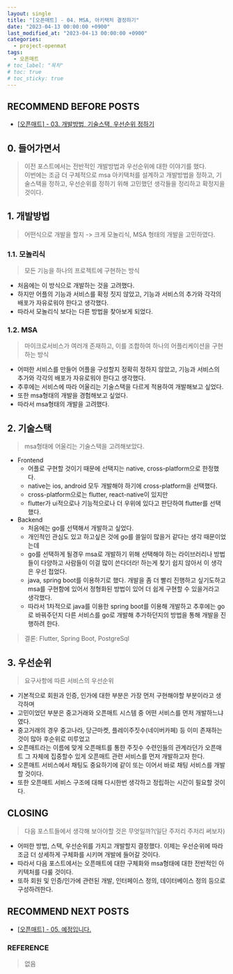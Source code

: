 ```yaml
---
layout: single
title: "[오픈매트] - 04. MSA, 아키택처 결정하기"
date: "2023-04-13 00:00:00 +0900"
last_modified_at: "2023-04-13 00:00:00 +0900"
categories:
  - project-openmat
tags:
  - 오픈매트
# toc_label: "목차"
# toc: true
# toc_sticky: true
---
```


## RECOMMEND BEFORE POSTS

- [[오픈매트] - 03. 개발방법, 기술스택, 우선순위 정하기][openmat-03]

## 0. 들어가면서

> 이전 포스트에서는 전반적인 개발방법과 우선순위에 대한 이야기를 했다. <br>
> 이번에는 조금 더 구체적으로 msa 아키택처를 설계하고 개발방법을 정하고, 기술스택을 정하고, 우선순위를 정하기 위해 고민했던 생각들을 정리하고 확정지을 것이다.

## 1. 개발방법

> 어떤식으로 개발을 할지 -> 크게 모놀리식, MSA 형태의 개발을 고민하였다.

### 1.1. 모놀리식

> 모든 기능을 하나의 프로젝트에 구현하는 방식

- 처음에는 이 방식으로 개발하는 것을 고려했다.
- 하지만 어플의 기능과 서비스를 확정 짓지 않았고, 기능과 서비스의 추가와 각각의 배포가 자유로워야 한다고 생각했다.
- 따라서 모놀리식 보다는 다른 방법을 찾아보게 되었다.

### 1.2. MSA

> 마이크로서비스가 여러개 존재하고, 이를 조합하여 하나의 어플리케이션을 구현하는 방식

- 어떠한 서비스를 만들어 어플을 구성할지 정확히 정하지 않았고, 기능과 서비스의 추가와 각각의 배포가 자유로워야 한다고 생각했다.
- 추후에는 서비스에 따라 어울리는 기술스택을 다르게 적용하여 개발해보고 싶었다.
- 또한 msa형태의 개발을 경험해보고 싶었다.
- 따라서 msa형태의 개발을 고려했다.

## 2. 기술스택

> msa형태에 어울리는 기술스택을 고려해보았다.

- Frontend
  - 어플로 구현할 것이기 때문에 선택지는 native, cross-platform으로 한정했다.
  - native는 ios, android 모두 개발해야 하기에 cross-platform을 선택했다.
  - cross-platform으로는 flutter, react-native이 있지만
  - flutter가 ui적으로나 기능적으로나 더 우위에 있다고 판단하여 flutter를 선택했다.
- Backend
  - 처음에는 go를 선택해서 개발하고 싶었다.
  - 개인적인 관심도 있고 하고싶은 것에 go를 쓸일이 많을거 같다는 생각 때문이었는데
  - go를 선택하게 될경우 msa로 개발하기 위해 선택해야 하는 라이브러리나 방법들이 다양하고 사람들이 이걸 많이 쓴다더라! 하는게 찾기 쉽지 않아서 이 생각은 우선 접었다.
  - java, spring boot를 이용하기로 했다. 개발을 좀 더 빨리 진행하고 싶기도하고 msa를 구현함에 있어서 정형화된 방법이 있어 더 쉽게 구현할 수 있을거라고 생각했다.
  - 따라서 1차적으로 java를 이용한 spring boot를 이용해 개발하고 추후에는 go로 바꿔주던지 다른 서비스를 go로 개발해 추가하던지의 방법을 통해 개발을 진행하려 한다.

> 결론: Flutter, Spring Boot, PostgreSql

## 3. 우선순위

> 요구사항에 따른 서비스의 우선순위

- 기본적으로 회원과 인증, 인가에 대한 부분은 가장 먼저 구현해야할 부분이라고 생각하며
- 고민이었던 부분은 중고거래와 오픈매트 시스템 중 어떤 서비스를 먼저 개발하느냐 였다.
- 중고거래의 경우 중고나라, 당근마켓, 플레이주짓수(네이버카페) 등 이미 존재하는 것이 많아 후순위로 미루었고
- 오픈매트라는 이름에 맞게 오픈매트를 통한 주짓수 수련인들의 관계라던가 오픈매트 그 자체에 집중할수 있게 오픈매트 관련 서비스를 먼저 개발하고자 한다.
- 오픈매트 서비스에서 채팅도 중요하기에 같이 또는 이어서 바로 채팅 서비스를 개발할 것이다.
- 또한 오픈매트 서비스 구조에 대해 다시한번 생각하고 정립하는 시간이 필요할 것이다.

## CLOSING

> 다음 포스트들에서 생각해 보아야할 것은 무엇일까?(일단 주저리 주저리 써보자)

- 어떠한 방법, 스택, 우선순위를 가지고 개발할지 결정했다. 이제는 우선순위에 따라 조금 더 상세하게 구체화를 시키며 개발에 들어갈 것이다.
- 따라서 다음 포스트에서는 오픈매트에 대한 구체화와 msa형태에 대한 전반적인 아키텍처를 다룰 것이다.
- 또하 회원 및 인증/인가에 관련된 개발, 인터페이스 정의, 데이터베이스 정의 등으로 구성하려한다.

## RECOMMEND NEXT POSTS

- [[오픈매트] - 05. 예정입니다.][openmat-05]

[openmat-03]: https://feelincoding.github.io/project-openmat/project-openmat-03/
[openmat-05]: https://feelincoding.github.io/project-openmat/project-openmat-03/

### REFERENCE

> 없음
